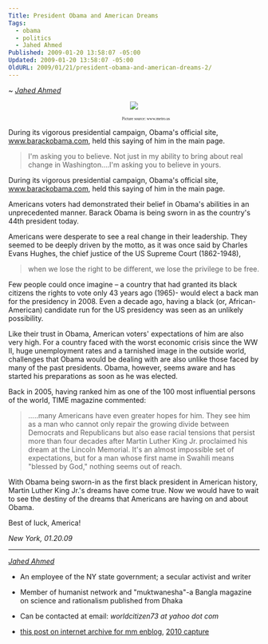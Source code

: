 ```yaml
---
Title: President Obama and American Dreams
Tags:
  - obama
  - politics
  - Jahed Ahmed
Published: 2009-01-20 13:58:07 -05:00
Updated: 2009-01-20 13:58:07 -05:00
OldURL: 2009/01/21/president-obama-and-american-dreams-2/
---
```


~ *[Jahed Ahmed](https://gold.mukto-mona.com/Articles/jahed/index.html)*

<p align="center" style="text-indent: 0.5in; text-align: center" class="MsoNormal"><img src="https://www.gerrymay.com/wp-content/uploads/2008/08/obamanddrkingblack.jpg" /></p>
<p align="center" style="text-indent: 0.5in; text-align: center" class="MsoNormal"><span style="font-size: 6pt; font-family: Verdana">Picture source: www.metro.us</span></p>

During its vigorous presidential campaign, Obama's official site, www.barackobama.com, held this saying of him in the main page.

> I'm asking you to believe. Not just in my ability to bring about real change in Washington….I'm asking you to believe in yours.

 During its vigorous presidential campaign, Obama's official site, <a href="https://www.barackobama.com/" style="color: blue; text-decoration: underline; text-underline: single">www.barackobama.com</a>, held this saying of him in the main page. </font></span></p>

Americans voters had demonstrated their belief in Obama's abilities in an unprecedented manner. Barack Obama is being sworn in as the country's 44th president today.

Americans were desperate to see a real change in their leadership. They seemed to be deeply driven by the motto, as it was once said by Charles Evans Hughes, the chief justice of the US Supreme Court (1862-1948),
> when we lose the right to be different, we lose the privilege to be free.

Few people could once imagine – a country that had granted its black citizens the rights to vote only 43 years ago (1965)- would elect a back man for the presidency in 2008. Even a decade ago, having a black (or, African-American) candidate run for the US presidency was seen as an unlikely possibility.

Like their trust in Obama, American voters' expectations of him are also very high. For a country faced with the worst economic crisis since the WW II, huge unemployment rates and a tarnished image in the outside world, challenges that Obama would be dealing with are also unlike those faced by many of the past presidents. Obama, however, seems aware and has started his preparations as soon as he was elected.

Back in 2005, having ranked him as one of the 100 most influential persons of the world, TIME magazine commented:

> .....many Americans have even greater hopes for him. They see him as a man who cannot only repair the growing divide between Democrats and Republicans but also ease racial tensions that persist more than four decades after Martin Luther King Jr. proclaimed his dream at the Lincoln Memorial. It's an almost impossible set of expectations, but for a man whose first name in Swahili means "blessed by God," nothing seems out of reach. 

With Obama being sworn-in as the first black president in American history, Martin Luther King Jr.'s dreams have come true. Now we would have to wait to see the destiny of the dreams that Americans are having on and about Obama. 

Best of luck, America! 

*New York, 01.20.09*


----
*[Jahed Ahmed](https://gold.mukto-mona.com/Articles/jahed/index.html)*
- An employee of the NY state government; a secular activist and writer
- Member of humanist network and "muktwanesha"-a Bangla magazine on science and rationalism published from Dhaka
- Can be contacted at email: *worldcitizen73 at yahoo dot com* 

- [this post on internet archive for mm enblog](https://web.archive.org/web/20191029075506/http://enblog.mukto-mona.com/2009/01/21/president-obama-and-american-dreams-2), [2010 capture](https://web.archive.org/web/20100103200333/mukto-mona.com/wordpress/?p=86)
